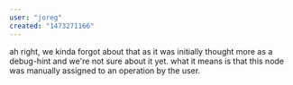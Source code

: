 ```yaml
---
user: "joreg"
created: "1473271166"
---
```


ah right, we kinda forgot about that as it was initially thought more as a debug-hint and we're not sure about it yet. what it means is that this node was manually assigned to an operation by the user. 
